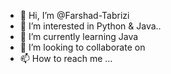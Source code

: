 - 👋 Hi, I’m @Farshad-Tabrizi
- 👀 I’m interested in Python & Java..
- 🌱 I’m currently learning Java
- 💞️ I’m looking to collaborate on 
- 📫 How to reach me ...

<!---
Farshad-Tabrizi/Farshad-Tabrizi is a ✨ special ✨ repository because its `README.md` (this file) appears on your GitHub profile.
You can click the Preview link to take a look at your changes.
--->

